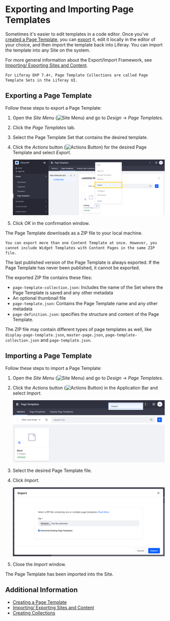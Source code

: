 # Exporting and Importing Page Templates

Sometimes it's easier to edit templates in a code editor. Once you've [created a Page Template](./creating-a-page-template.md), you can [export](../../building-sites/importing-exporting-pages-and-content.md) it, edit it locally in the editor of your choice, and then import the template back into Liferay. You can import the template into any Site on the system.

For more general information about the Export/Import Framework, see [Importing/ Exporting Sites and Content](../../building-sites/importing-exporting-pages-and-content.md).

```{note}
For Liferay DXP 7.4+, Page Template Collections are called Page Template Sets in the Liferay UI.
```

## Exporting a Page Template

Follow these steps to export a Page Template:

1. Open the *Site Menu* (![Site Menu](../../../images/icon-product-menu.png)) and go to *Design* &rarr; *Page Templates*.

1. Click the *Page Templates* tab.

1. Select the Page Template Set that contains the desired template.

1. Click the *Actions* button (![Actions Button](../../../images/icon-actions.png)) for the desired Page Template and select *Export*.

   ![Click Export to export your Page Template as a Zip.](./exporting-and-importing-page-templates/images/01.png)

1. Click *OK* in the confirmation window.

The Page Template downloads as a ZIP file to your local machine.

```{tip}
You can export more than one Content Template at once. However, you cannot include Widget Templates with Content Pages in the same ZIP file.
```

The last published version of the Page Template is always exported. If the Page Template has never been published, it cannot be exported.

The exported ZIP file contains these files:

* `page-template-collection.json`: Includes the name of the Set where the Page Template is saved and any other metadata
* An optional thumbnail file
* `page-template.json`: Contains the Page Template name and any other metadata
* `page-definition.json`: specifies the structure and content of the Page Template.

The ZIP file may contain different types of page templates as well, like `display-page-template.json`, `master-page.json`, `page-template-collection.json` and `page-template.json`.

## Importing a Page Template

Follow these steps to import a Page Template:

1. Open the *Site Menu* (![Site Menu](../../../images/icon-product-menu.png)) and go to *Design* &rarr; *Page Templates*.

1. Click the *Actions* button (![Actions Button](../../../images/icon-actions.png)) in the Application Bar and select *Import*.

   ![The Import function is located at the top right Options menu.](./exporting-and-importing-page-templates/images/02.png)

1. Select the desired Page Template file.

1. Click *Import*.

   ![Page Templates are imported as ZIP files.](./exporting-and-importing-page-templates/images/03.png)

1. Close the *Import* window.

The Page Template has been imported into the Site.

## Additional Information

* [Creating a Page Template](./creating-a-page-template.md)
* [Importing/ Exporting Sites and Content](../../building-sites/importing-exporting-pages-and-content.md)
* [Creating Collections](../../../content-authoring-and-management/collections-and-collection-pages/creating-collections.md)
